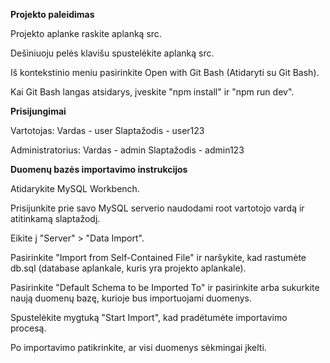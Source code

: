 **Projekto paleidimas**

Projekto aplanke raskite aplanką src.

Dešiniuoju pelės klavišu spustelėkite aplanką src.

Iš kontekstinio meniu pasirinkite Open with Git Bash (Atidaryti su Git Bash).

Kai Git Bash langas atsidarys, įveskite "npm install" ir "npm run dev".



**Prisijungimai**

Vartotojas:
Vardas - user
Slaptažodis - user123

Administratorius:
Vardas - admin
Slaptažodis - admin123


**Duomenų bazės importavimo instrukcijos**

Atidarykite MySQL Workbench.

Prisijunkite prie savo MySQL serverio naudodami root vartotojo vardą ir atitinkamą slaptažodį.

Eikite į "Server" > "Data Import".

Pasirinkite "Import from Self-Contained File" ir naršykite, kad rastumėte db.sql (database aplankale, kuris yra projekto aplankale).

Pasirinkite "Default Schema to be Imported To" ir pasirinkite arba sukurkite naują duomenų bazę, kurioje bus importuojami duomenys.

Spustelėkite mygtuką "Start Import", kad pradėtumėte importavimo procesą.

Po importavimo patikrinkite, ar visi duomenys sėkmingai įkelti.
